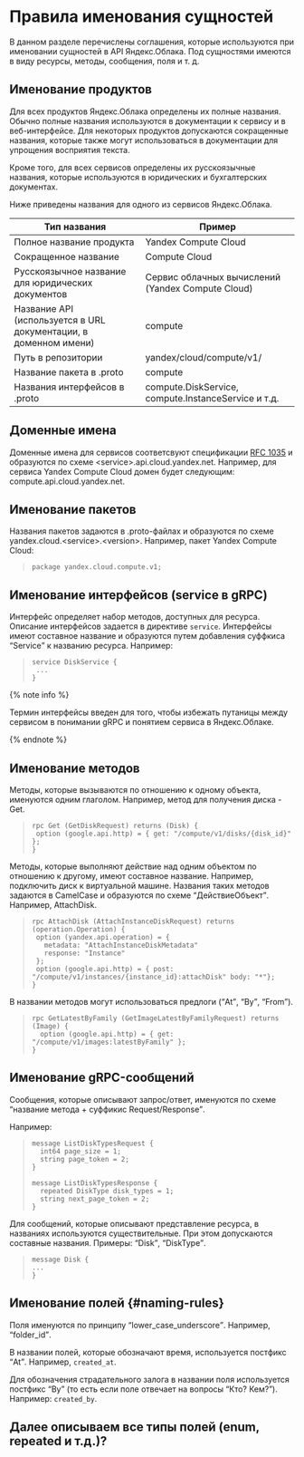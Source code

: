 # Правила именования сущностей

В данном разделе перечислены соглашения, которые используются при именовании сущностей
в API Яндекс.Облака. Под сущностями имеются в виду ресурсы, методы, сообщения, поля и т. д.

## Именование продуктов

Для всех продуктов Яндекс.Облака определены их полные названия. Обычно полные названия
используются в документации к сервису и в веб-интерфейсе. Для некоторых продуктов допускаются
сокращенные названия, которые также могут использоваться в документации для упрощения восприятия текста.

Кроме того, для всех сервисов определены их русскоязычные названия, которые
  используются в юридических и бухгалтерских документах.

Ниже приведены названия для одного из сервисов Яндекс.Облака.

Тип названия | Пример
----- | -----
Полное название продукта | Yandex Compute Cloud
Сокращенное название | Compute Cloud
Русскоязычное название для юридических документов | Сервис облачных вычислений (Yandex Compute Cloud)
Название API (используется в URL документации, в доменном имени) | compute
Путь в репозитории | yandex/cloud/compute/v1/
Название пакета в .proto | compute
Названия интерфейсов в .proto| compute.DiskService, compute.InstanceService и т.д.

## Доменные имена

Доменные имена для сервисов соответсвуют спецификации [RFC 1035](https://www.ietf.org/rfc/rfc1035.txt)
и образуются по схеме \<service>.api.cloud.yandex.net. Например, для сервиса
Yandex Compute Cloud домен будет следующим: compute.api.cloud.yandex.net.

## Именование пакетов

Названия пакетов задаются в .proto-файлах и образуются по схеме yandex.cloud.\<service>.\<version>.
 Например, пакет Yandex Compute Cloud:

>```
>package yandex.cloud.compute.v1;
>```

## Именование интерфейсов (service в gRPC)

Интерфейс определяет набор методов, доступных для ресурса. Описание интерфейсов
 задается в директиве `service`.
 Интерфейсы имеют составное название и образуются путем добавления суффкиса <q>Service</q>
к названию ресурса. Например:

>```
>service DiskService {
>  ...
>}
>```

{% note info %}

Термин интерфейсы введен для того, чтобы избежать путаницы между сервисом в понимании gRPC
и понятием сервиса в Яндекс.Облаке.

{% endnote %}

## Именование методов
Методы, которые вызываются по отношению к одному объекта, именуются одним глаголом. Например,
метод для получения диска - Get.

>```
>rpc Get (GetDiskRequest) returns (Disk) {
>  option (google.api.http) = { get: "/compute/v1/disks/{disk_id}" };
>}
>```

Методы, которые выполняют действие над одним объектом по отношению к другому,
   имеют составное название. Например, подключить диск к виртуальной машине.
   Названия таких методов задаются в CamelCase и образуются по схеме <q>ДействиеОбъект</q>. Например, AttachDisk.

>```
>rpc AttachDisk (AttachInstanceDiskRequest) returns (operation.Operation) {
>  option (yandex.api.operation) = {
>    metadata: "AttachInstanceDiskMetadata"
>    response: "Instance"
>  };
>  option (google.api.http) = { post: "/compute/v1/instances/{instance_id}:attachDisk" body: "*"};
>}
>```
 В названии методов могут использоваться предлоги (<q>At</q>, <q>By</q>, <q>From</q>).

>```
> rpc GetLatestByFamily (GetImageLatestByFamilyRequest) returns (Image) {
>   option (google.api.http) = { get: "/compute/v1/images:latestByFamily" };
> }
>```

## Именование gRPC-сообщений

Сообщения, которые описывают запрос/ответ, именуются по схеме
 <q>название метода + суффикис Request/Response</q>.

 Например:

>```
> message ListDiskTypesRequest {
>   int64 page_size = 1;
>   string page_token = 2;
> }
>
> message ListDiskTypesResponse {
>   repeated DiskType disk_types = 1;
>   string next_page_token = 2;
> }
>```

 Для сообщений, которые описывают представление ресурса, в названиях используются существительные.
  При этом допускаются составные названия. Примеры: <q>Disk</q>, <q>DiskType</q>.

>```
>message Disk {
>...
>}
>```

## Именование полей {#naming-rules}

Поля именуются по принципу <q>lower_case_underscore</q>. Например,
<q>folder_id</q>.

В названии полей, которые обозначают время, используется постфикс
 <q>At</q>. Например, `created_at`.

Для обозначения страдательного залога в названии поля используется постфикс
 <q>By</q> (то есть если поле отвечает на вопросы <q>Кто? Кем?</q>).
 Например: `created_by`.


## Далее описываем все типы полей (enum, repeated и т.д.)?
